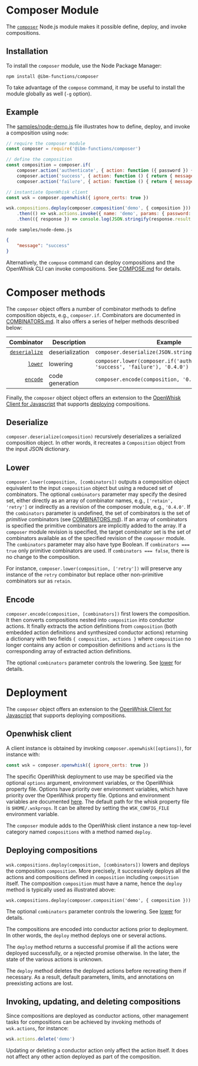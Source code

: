 # Composer Module

The [`composer`](../composer.js) Node.js module makes it possible define, deploy, and invoke compositions.

## Installation

To install the `composer` module, use the Node Package Manager:
```
npm install @ibm-functions/composer
```
To take advantage of the `compose` command, it may be useful to install the module globally as well (`-g` option).

## Example

The [samples/node-demo.js](../samples/node-demo.js) file illustrates how to define, deploy, and invoke a composition using `node`: 
```javascript
// require the composer module
const composer = require('@ibm-functions/composer')

// define the composition
const composition = composer.if(
    composer.action('authenticate', { action: function ({ password }) { return { value: password === 'abc123' } } }),
    composer.action('success', { action: function () { return { message: 'success' } } }),
    composer.action('failure', { action: function () { return { message: 'failure' } } }))

// instantiate OpenWhisk client
const wsk = composer.openwhisk({ ignore_certs: true })

wsk.compositions.deploy(composer.composition('demo', { composition })) // name and deploy composition
    .then(() => wsk.actions.invoke({ name: 'demo', params: { password: 'abc123' }, blocking: true })) // invoke composition
    .then(({ response }) => console.log(JSON.stringify(response.result, null, 4)), console.error)
```
```
node samples/node-demo.js
```
```json
{
    "message": "success"
}
```
Alternatively, the `compose` command can deploy compositions and the OpenWhisk CLI can invoke compositions. See [COMPOSE.md](COMPOSE.md) for details.

# Composer methods

The `composer` object offers a number of combinator methods to define composition objects, e.g., `composer.if`. Combinators are documented in [COMBINATORS.md](COMBINATORS.md). It also offers a series of helper methods described below:

| Combinator | Description | Example |
| --:| --- | --- |
| [`deserialize`](#deserialize) | deserialization | `composer.deserialize(JSON.stringify(composition))` |
| [`lower`](#lower) | lowering | `composer.lower(composer.if('authenticate', 'success', 'failure'), '0.4.0')` |
| [`encode`](#encode) | code generation | `composer.encode(composition, '0.4.0')` |

Finally, the `composer` object object offers an extension to the [OpenWhisk Client for Javascript](https://github.com/apache/incubator-openwhisk-client-js) that supports [deploying](#deployment) compositions.

## Deserialize

`composer.deserialize(composition)` recursively deserializes a serialized composition object. In other words, it recreates a `Composition` object from the input JSON dictionary.

## Lower

`composer.lower(composition, [combinators])` outputs a composition object equivalent to the input `composition` object but using a reduced set of combinators. The optional `combinators` parameter may specify the desired set, either directly as an array of combinator names, e.g., `['retain', 'retry']` or indirectly as a revision of the composer module, e.g., `'0.4.0'`. If the  `combinators` parameter is undefined, the set of combinators is the set of _primitive_ combinators (see [COMBINATORS.md](COMBINATORS.md])). If an array of combinators is specified the primitive combinators are implicitly added to the array. If a `composer` module revision is specified, the target combinator set is the set of combinators available as of the specified revision of the `composer` module. The `combinators` parameter may also have type Boolean. If `combinators === true` only primitive combinators are used. If `combinators === false`, there is no change to the composition.

For instance, `composer.lower(composition, ['retry'])` will preserve any instance of the `retry` combinator but replace other non-primitive combinators sur as `retain`.

## Encode

`composer.encode(composition, [combinators])` first lowers the composition. It then converts compositions nested into `composition` into conductor actions. It finally extracts the action definitions from `composition` (both embedded action definitions and synthesized conductor actions) returning a dictionary with two fields `{ composition, actions }` where `composition` no longer contains any action or composition definitions and `actions` is the corresponding array of extracted action definitions.

The optional `combinators` parameter controls the lowering. See [lower](#lower) for details.

# Deployment

The `composer` object offers an extension to the [OpenWhisk Client for Javascript](https://github.com/apache/incubator-openwhisk-client-js) that supports deploying compositions.

## Openwhisk client

A client instance is obtained by invoking `composer.openwhisk([options])`, for instance with:
```javascript
const wsk = composer.openwhisk({ ignore_certs: true })

```
The specific OpenWhisk deployment to use may be specified via the optional `options` argument, environment variables, or the OpenWhisk property file. Options have priority over environment variables, which have priority over the OpenWhisk property file. Options and environment variables are documented [here](https://github.com/apache/incubator-openwhisk-client-js#constructor-options). The default path for the whisk property file is `$HOME/.wskprops`. It can be altered by setting the `WSK_CONFIG_FILE` environment variable.

The `composer` module adds to the OpenWhisk client instance a new top-level category named `compositions` with a method named `deploy`.

## Deploying compositions

`wsk.compositions.deploy(composition, [combinators])` lowers and deploys the composition `composition`. More precisely, it successively deploys all the actions and compositions defined in `composition` including `composition` itself. The composition `composition` must have a name, hence the `deploy` method is typically used as illustrated above:
```
wsk.compositions.deploy(composer.composition('demo', { composition }))
```

The optional `combinators` parameter controls the lowering. See [lower](#lower) for details.

The compositions are encoded into conductor actions prior to deployment. In other words, the `deploy` method deploys one or several actions.

The `deploy` method returns a successful promise if all the actions were deployed successfully, or a rejected promise otherwise. In the later, the state of the various actions is unknown.

The `deploy` method deletes the deployed actions before recreating them if necessary. As a result, default parameters, limits, and annotations on preexisting actions are lost.

## Invoking, updating, and deleting compositions

Since compositions are deployed as conductor actions, other management tasks for compositions can be achieved by invoking methods of `wsk.actions`, for instance:
```javascript
wsk.actions.delete('demo')
```
Updating or deleting a conductor action only affect the action itself. It does not affect any other action deployed as part of the composition.
